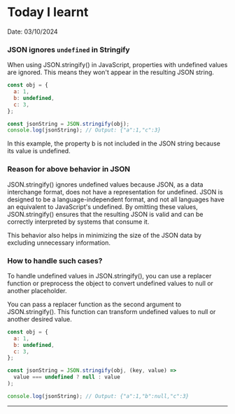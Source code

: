 # Today I learnt

Date: 03/10/2024

### JSON ignores `undefined` in Stringify

When using JSON.stringify() in JavaScript, properties with undefined values are ignored. This means they won't appear in the resulting JSON string.

```javascript
const obj = {
  a: 1,
  b: undefined,
  c: 3,
};

const jsonString = JSON.stringify(obj);
console.log(jsonString); // Output: {"a":1,"c":3}
```

In this example, the property b is not included in the JSON string because its value is undefined.

### Reason for above behavior in JSON

JSON.stringify() ignores undefined values because JSON, as a data interchange format, does not have a representation for undefined. JSON is designed to be a language-independent format, and not all languages have an equivalent to JavaScript's undefined. By omitting these values, JSON.stringify() ensures that the resulting JSON is valid and can be correctly interpreted by systems that consume it.

This behavior also helps in minimizing the size of the JSON data by excluding unnecessary information.

### How to handle such cases?

To handle undefined values in JSON.stringify(), you can use a replacer function or preprocess the object to convert undefined values to null or another placeholder.

You can pass a replacer function as the second argument to JSON.stringify(). This function can transform undefined values to null or another desired value.

```javascript
const obj = {
  a: 1,
  b: undefined,
  c: 3,
};

const jsonString = JSON.stringify(obj, (key, value) =>
  value === undefined ? null : value
);

console.log(jsonString); // Output: {"a":1,"b":null,"c":3}
```

---
